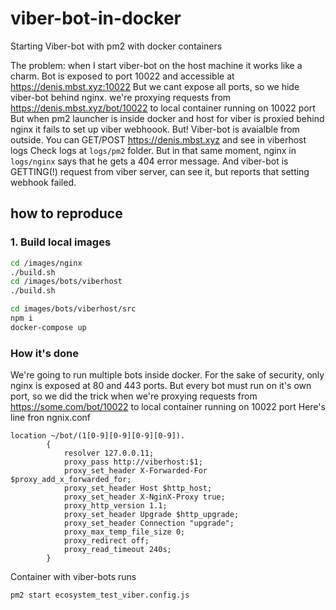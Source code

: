 # viber-bot-in-docker
Starting Viber-bot with pm2 with docker containers

The problem: when I start viber-bot on the host machine it works like a charm.
Bot is exposed to port 10022 and accessible at https://denis.mbst.xyz:10022
But we cant expose all ports, so we hide viber-bot behind nginx.
we're proxying requests from https://denis.mbst.xyz/bot/10022 to local container running on 10022 port
But when pm2 launcher is inside docker and host for viber is proxied behind nginx
it fails to set up viber webhoook. But! Viber-bot is avaialble from outside. You can GET/POST https://denis.mbst.xyz and see in viberhost logs 
Check logs at `logs/pm2` folder.
But in that same moment, nginx in `logs/nginx` says that he gets a 404 error message.
 And viber-bot is GETTING(!) request from viber server, can see it, but reports that setting webhook failed.

## how to reproduce
### 1. Build local images
```bash
cd /images/nginx
./build.sh
cd /images/bots/viberhost
./build.sh
```

```bash
cd images/bots/viberhost/src
npm i
docker-compose up
```

### How it's done
We're going to run multiple bots inside docker. For the sake of security,
only nginx is exposed at 80 and 443 ports.
But every bot must run on it's own port, so we did the trick when
we're proxying requests from https://some.com/bot/10022 to local container running on 10022 port
Here's line fron ngnix.conf
```nginx
location ~/bot/(1[0-9][0-9][0-9][0-9]).
        {
            resolver 127.0.0.11;
            proxy_pass http://viberhost:$1;
            proxy_set_header X-Forwarded-For $proxy_add_x_forwarded_for;
            proxy_set_header Host $http_host;
            proxy_set_header X-NginX-Proxy true;
            proxy_http_version 1.1;
            proxy_set_header Upgrade $http_upgrade;
            proxy_set_header Connection "upgrade";
            proxy_max_temp_file_size 0;
            proxy_redirect off;
            proxy_read_timeout 240s;
        }
```
Container with viber-bots runs
```bash
pm2 start ecosystem_test_viber.config.js 
```
